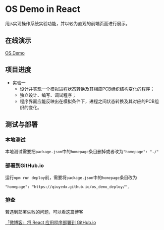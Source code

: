 # OS Demo in React

用js实现操作系统实验功能，并以较为直观的前端页面进行展示。

## 在线演示

[OS Demo](https://qiuyedx.github.io/os_demo_deploy/)

## 项目进度

- 实验一 
  - 设计并实现一个模拟进程状态转换及其相应PCB组织结构变化的程序； 
  - 独立设计、编写、调试程序； 
  - 程序界面应能反映出在模拟条件下，进程之间状态转换及其对应的PCB组织的变化。

## 测试与部署

### 本地测试

本地测试需要把`package.json`中的`homepage`条目删掉或者改为`"homepage": "./"`

### 部署到GitHub.io

运行`npm run deploy`前，需要将`package.json`中的`homepage`条目改为

`"homepage": "https://qiuyedx.github.io/os_demo_deploy/",`

### 排查

若遇到部署失败的问题，可以看这篇博客

[「微博客」将 React 应用程序部署到 GitHub.io](https://qiuyedx.com/?p=1868)
